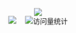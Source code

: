 <div align="center">
  
  <div align="center"> <img src="https://metrics.lecoq.io/1787648106?template=classic&config.timezone=Asia%2FShanghai"> </div>

  <!-- profile logo 个人资料徽标 -->
  <div align="center">
    <!--<a href="https:///"><img src="https://img.shields.io/badge/Website-博客-blue" /></a>&emsp;
    <a href="https://twitter.com//"><img src="https://img.shields.io/badge/Twitter-推特-blue" /></a>&emsp;
    <a href="https://www.youtube.com/"><img src="https://img.shields.io/badge/YouTube-油管-c32136" /></a>&emsp;
    <a href="https://"><img src="https://img.shields.io/badge/WeChat-微信-07c160" /></a>&emsp;
    <a href="https://space.bilibili.com/"><img src="https://img.shields.io/badge/Bilibili-B站-ff69b4" /></a>&emsp;
    <a href="https://blog.csdn.net/"><img src="https://img.shields.io/badge/CSDN-论坛-c32136" /></a>&emsp;-->
    <a href="https://www.zhihu.com/people/84-60-13-16/"><img src="https://img.shields.io/badge/Zhihu-知乎-blue" /></a>&emsp;
    <!-- visitor statistics logo 访客数统计徽标 -->
    <img src="https://komarev.com/ghpvc/?username=1787648106&label=Views&color=0e75b6&style=flat" alt="访问量统计" />
  </div>

  <!-- Snake Code Contribution Map 贪吃蛇代码贡献图 -->
  <!--<img src="https://cdn.jsdelivr.net/gh/1787648106/1787648106/profile-snake-contrib/github-contribution-grid-snake-dark.svg" />-->
  
  <!-- knock code pictures 敲代码的图片 -->
  <!--<img src="https://cdn.jsdelivr.net/gh/sun0225SUN/sun0225SUN/assets/images/coding.gif" /><br>
  <div align="center">
  <img height="137px" src="https://github-readme-stats.vercel.app/api?username=1787648106&show_icons=true&theme=radical" />
  </div>-->

</div>

